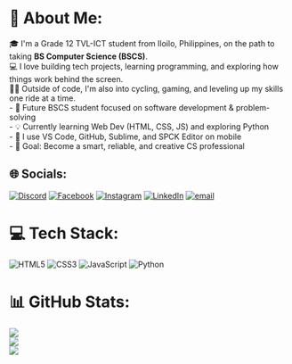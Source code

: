 # 💫 About Me:
🎓 I'm a Grade 12 TVL-ICT student from Iloilo, Philippines, on the path to taking **BS Computer Science (BSCS)**.  <br>💻 I love building tech projects, learning programming, and exploring how things work behind the screen.  <br>🚴‍♂️ Outside of code, I'm also into cycling, gaming, and leveling up my skills one ride at a time.<br>- 🧠 Future BSCS student focused on software development & problem-solving<br>- 💡 Currently learning Web Dev (HTML, CSS, JS) and exploring Python<br>- 🔧 I use VS Code, GitHub, Sublime, and SPCK Editor on mobile<br>- 🎯 Goal: Become a smart, reliable, and creative CS professional<br>


## 🌐 Socials:
[![Discord](https://img.shields.io/badge/Discord-%237289DA.svg?logo=discord&logoColor=white)](https://discord.gg/https://discordapp.com/users/858602228784431104) [![Facebook](https://img.shields.io/badge/Facebook-%231877F2.svg?logo=Facebook&logoColor=white)](https://facebook.com/https://www.facebook.com/share/16x5teNANk/) [![Instagram](https://img.shields.io/badge/Instagram-%23E4405F.svg?logo=Instagram&logoColor=white)](https://instagram.com/jrrd_nyts) [![LinkedIn](https://img.shields.io/badge/LinkedIn-%230077B5.svg?logo=linkedin&logoColor=white)](https://linkedin.com/in/https://www.linkedin.com/in/d-raizel-030bb2375?utm_source=share&utm_campaign=share_via&utm_content=profile&utm_medium=android_app) [![email](https://img.shields.io/badge/Email-D14836?logo=gmail&logoColor=white)](mailto:steroid.be.like@gmail.com) 

# 💻 Tech Stack:
![HTML5](https://img.shields.io/badge/html5-%23E34F26.svg?style=for-the-badge&logo=html5&logoColor=white) ![CSS3](https://img.shields.io/badge/css3-%231572B6.svg?style=for-the-badge&logo=css3&logoColor=white) ![JavaScript](https://img.shields.io/badge/javascript-%23323330.svg?style=for-the-badge&logo=javascript&logoColor=%23F7DF1E) ![Python](https://img.shields.io/badge/python-3670A0?style=for-the-badge&logo=python&logoColor=ffdd54)
# 📊 GitHub Stats:
![](https://github-readme-stats.vercel.app/api?username=jrrddev&theme=chartreuse-dark&hide_border=false&include_all_commits=false&count_private=false)<br/>
![](https://nirzak-streak-stats.vercel.app/?user=jrrddev&theme=chartreuse-dark&hide_border=false)<br/>
![](https://github-readme-stats.vercel.app/api/top-langs/?username=jrrddev&theme=chartreuse-dark&hide_border=false&include_all_commits=false&count_private=false&layout=compact)

<!-- Proudly created with GPRM ( https://gprm.itsvg.in ) -->
